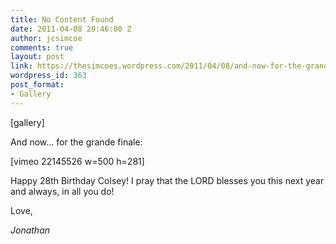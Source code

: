 ```yaml
---
title: No Content Found
date: 2011-04-08 20:46:00 Z
author: jcsimcoe
comments: true
layout: post
link: https://thesimcoes.wordpress.com/2011/04/08/and-now-for-the-grande-finale-happy-28th/
wordpress_id: 363
post_format:
- Gallery
---
```


[gallery]


And now… for the grande finale:




[vimeo 22145526 w=500 h=281]




Happy 28th Birthday Colsey! I pray that the LORD blesses you this next year and always, in all you do!




Love,




_Jonathan_
